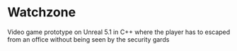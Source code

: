 # Watchzone
Video game prototype on Unreal 5.1 in C++ where the player has to escaped from an office without being seen by the security gards
